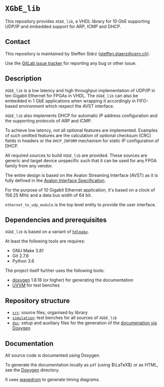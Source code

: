 # `XGbE_lib`

This repository provides `XGbE_lib`, a VHDL library for 10 GbE supporting UDP/IP and embedded support for ARP, ICMP and DHCP.

## Contact
This repository is maintained by Steffen Stärz (<steffen.staerz@cern.ch>).

Use the [GitLab issue tracker](/../issues) for reporting any bug or other issue.

## Description

`XGbE_lib` is a low latency and high throughput implementation of UDP/IP in ten Gigabit Ethernet for FPGAs in VHDL.
The `XGbE_lib` can also be embedded in 1 GbE applications when wrapping it accordingly in FIFO-based environment which respect the AVST interface.

`XGbE_lib` also implements DHCP for automatic IP address configuration and the supporting protocols of ARP and ICMP.

To achieve low latency, not all optional features are implemented.
Examples of such omitted features are the calculation of optional checksum (CRC) fields in headers or the `DHCP_INFORM` mechanism for static IP configuration of DHCP.

All required sources to build `XGbE_lib` are provided.
These sources are generic and target device unspecific such that it can be used for any FPGA family from any vendor.

The entire design is based on the Avalon Streaming Interface (AVST) as it is fully defined in the [Avalon Interface Specification](
https://www.intel.com/content/dam/www/programmable/us/en/pdfs/literature/manual/mnl_avalon_spec.pdf).

For the purpose of 10 Gigabit Ethernet application, it's based on a clock of 156.25 MHz and a data bus width of 64 bit.

`ethernet_to_udp_module` is the top level entity to provide the user interface.

## Dependencies and prerequisites

`XGbE_lib` is based on a variant of [`hdlmake`](https://hdlmake.readthedocs.io/en/master/).

At least the following tools are requires:
- GNU Make 3.81
- Git 2.7.6
- Python 3.6

The project itself further uses the following tools:
- [doxygen](./doc/Doxygen) 1.8.18 (or higher) for generating the documentation
- [UVVM](https://github.com/UVVM/UVVM) for test benches

## Repository structure

- [`src`](./src): source files, organised by library
- [`simulation`](./simulation): test benches for all sources of `XGbE_lib`
- [`doc`](./doc): setup and auxiliary files for the generation of the [documenation via Doxygen](./doc/Doxygen)

## Documentation

All source code is documented using Doxygen.

To generate the documentation locally as `pdf` (using $`\LaTeX`$) or as HTML, see the [Doxygen](./doc/Doxygen) directory.

It uses [wavedrom](https://wavedrom.com/) to generate timing diagrams.
